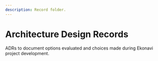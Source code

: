 ```yaml
---
description: Record folder.
---
```


# Architecture Design Records

ADRs to document options evaluated and choices made during Ekonavi project development.
